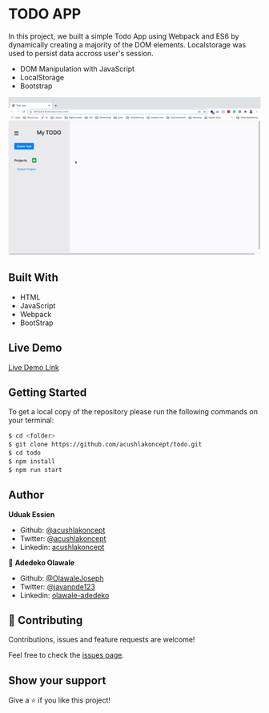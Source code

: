 # TODO APP

In this project, we built a simple Todo App using Webpack and ES6 by dynamically creating a majority of the DOM elements. Localstorage was used to persist data accross user's session.

- DOM Manipulation with JavaScript
- LocalStorage
- Bootstrap

![screenshot](./todoscreenshot.gif)

## Built With

- HTML
- JavaScript
- Webpack
- BootStrap

## Live Demo
[Live Demo Link](https://acushlakoncept.github.io/todo/)


## Getting Started

To get a local copy of the repository please run the following commands on your terminal:

```bash
$ cd <folder>
$ git clone https://github.com/acushlakoncept/todo.git
$ cd todo
$ npm install
$ npm run start
```

## Author

**Uduak Essien**

- Github: [@acushlakoncept](https://github.com/acushlakoncept/)
- Twitter: [@acushlakoncept](https://twitter.com/acushlakoncept)
- Linkedin: [acushlakoncept](https://www.linkedin.com/in/acushlakoncept/)

👤 **Adedeko Olawale**

- Github: [@OlawaleJoseph](https://github.com/OlawaleJoseph)
- Twitter: [@javanode123](https://twitter.com/javanode123)
- Linkedin: [olawale-adedeko](http://www.linkedin.com/in/olawale-adedeko)


## 🤝 Contributing

Contributions, issues and feature requests are welcome!

Feel free to check the [issues page](https://github.com/acushlakoncept/todo/issues).

## Show your support

Give a ⭐️ if you like this project!
